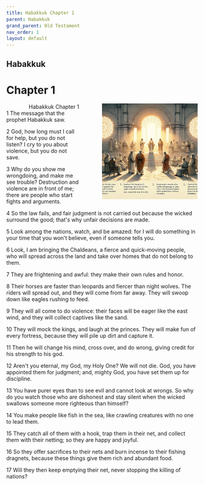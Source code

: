 ```yaml
---
title: Habakkuk Chapter 1
parent: Habakkuk
grand_parent: Old Testament
nav_order: 1
layout: default
---
```


## Habakkuk

# Chapter 1

<div style="clear: both; text-align: right;">
    <div style="max-width: 50%; height: auto; float: right; margin: 0 0 10px 10px; padding-left: 10%;">
        <img src="/assets/Image/Habakkuk/500/1.jpg" alt="Habakkuk Chapter 1" class="chapter-image">
    </div>
    <figcaption style="font-size: 14px; text-align: right;">Habakkuk Chapter 1</figcaption>
</div>
1 The message that the prophet Habakkuk saw.

2 God, how long must I call for help, but you do not listen? I cry to you about violence, but you do not save.

3 Why do you show me wrongdoing, and make me see trouble? Destruction and violence are in front of me; there are people who start fights and arguments.

4 So the law fails, and fair judgment is not carried out because the wicked surround the good; that's why unfair decisions are made.

5 Look among the nations, watch, and be amazed: for I will do something in your time that you won't believe, even if someone tells you.

6 Look, I am bringing the Chaldeans, a fierce and quick-moving people, who will spread across the land and take over homes that do not belong to them.

7 They are frightening and awful: they make their own rules and honor.

8 Their horses are faster than leopards and fiercer than night wolves. The riders will spread out, and they will come from far away. They will swoop down like eagles rushing to feed.

9 They will all come to do violence: their faces will be eager like the east wind, and they will collect captives like the sand.

10 They will mock the kings, and laugh at the princes. They will make fun of every fortress, because they will pile up dirt and capture it.

11 Then he will change his mind, cross over, and do wrong, giving credit for his strength to his god.

12 Aren't you eternal, my God, my Holy One? We will not die. God, you have appointed them for judgment; and, mighty God, you have set them up for discipline.

13 You have purer eyes than to see evil and cannot look at wrongs. So why do you watch those who are dishonest and stay silent when the wicked swallows someone more righteous than himself?

14 You make people like fish in the sea, like crawling creatures with no one to lead them.

15 They catch all of them with a hook, trap them in their net, and collect them with their netting; so they are happy and joyful.

16 So they offer sacrifices to their nets and burn incense to their fishing dragnets, because these things give them rich and abundant food.

17 Will they then keep emptying their net, never stopping the killing of nations?


